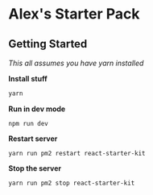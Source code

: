 # Alex's Starter Pack

## Getting Started
*This all assumes you have yarn installed*

**Install stuff**
```sh
yarn
```

**Run in dev mode**
```
npm run dev
```

**Restart server**
```
yarn run pm2 restart react-starter-kit
```

**Stop the server**
```
yarn run pm2 stop react-starter-kit
```
